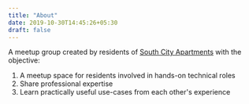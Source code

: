 ```yaml
---
title: "About"
date: 2019-10-30T14:45:26+05:30
draft: false
---
```


A meetup group created by residents of [South City Apartments](http://sugruha.in/) with the objective:

1. A meetup space for residents involved in hands-on technical roles
2. Share professional expertise
3. Learn practically useful use-cases from each other's experience


